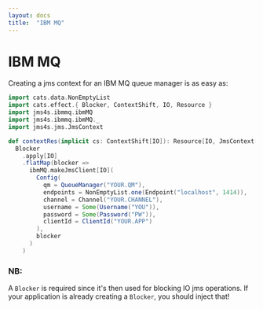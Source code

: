 ```yaml
---
layout: docs
title:  "IBM MQ"
---
```


# IBM MQ

Creating a jms context for an IBM MQ queue manager is as easy as:

```scala
import cats.data.NonEmptyList
import cats.effect.{ Blocker, ContextShift, IO, Resource }
import jms4s.ibmmq.ibmMQ
import jms4s.ibmmq.ibmMQ._
import jms4s.jms.JmsContext

def contextRes(implicit cs: ContextShift[IO]): Resource[IO, JmsContext[IO]] =
  Blocker
    .apply[IO]
    .flatMap(blocker =>
      ibmMQ.makeJmsClient[IO](
        Config(
          qm = QueueManager("YOUR.QM"),
          endpoints = NonEmptyList.one(Endpoint("localhost", 1414)),
          channel = Channel("YOUR.CHANNEL"),
          username = Some(Username("YOU")),
          password = Some(Password("PW")),
          clientId = ClientId("YOUR.APP")
        ),
        blocker
      )
    )
```

### NB:
A `Blocker` is required since it's then used for blocking IO jms operations.
If your application is already creating a `Blocker`, you should inject that!
